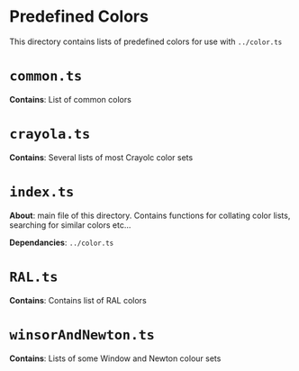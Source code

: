 # Predefined Colors

This directory contains lists of predefined colors for use with `../color.ts`

# `common.ts`
**Contains**: List of common colors

# `crayola.ts`
**Contains**: Several lists of most Crayolc color sets

# `index.ts`
**About**: main file of this directory. Contains functions for collating color lists, searching for similar colors etc...

**Dependancies**: `../color.ts`

# `RAL.ts`
**Contains**: Contains list of RAL colors

# `winsorAndNewton.ts`
**Contains**: Lists of some Window and Newton colour sets